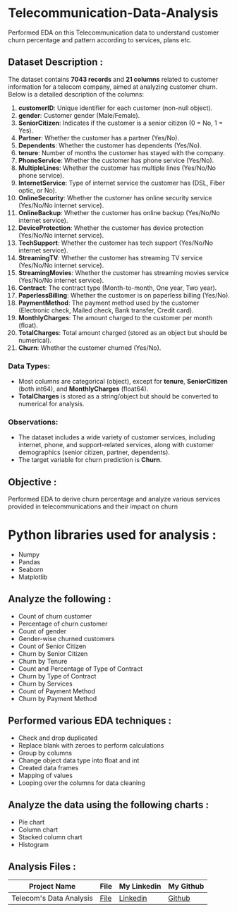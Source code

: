 # Telecommunication-Data-Analysis
Performed EDA on this Telecommunication data to understand customer churn percentage and pattern according to services, plans etc.

## Dataset Description :


The dataset contains **7043 records** and **21 columns** related to customer information for a telecom company, aimed at analyzing customer churn. Below is a detailed description of the columns:

1. **customerID**: Unique identifier for each customer (non-null object).
2. **gender**: Customer gender (Male/Female).
3. **SeniorCitizen**: Indicates if the customer is a senior citizen (0 = No, 1 = Yes).
4. **Partner**: Whether the customer has a partner (Yes/No).
5. **Dependents**: Whether the customer has dependents (Yes/No).
6. **tenure**: Number of months the customer has stayed with the company.
7. **PhoneService**: Whether the customer has phone service (Yes/No).
8. **MultipleLines**: Whether the customer has multiple lines (Yes/No/No phone service).
9. **InternetService**: Type of internet service the customer has (DSL, Fiber optic, or No).
10. **OnlineSecurity**: Whether the customer has online security service (Yes/No/No internet service).
11. **OnlineBackup**: Whether the customer has online backup (Yes/No/No internet service).
12. **DeviceProtection**: Whether the customer has device protection (Yes/No/No internet service).
13. **TechSupport**: Whether the customer has tech support (Yes/No/No internet service).
14. **StreamingTV**: Whether the customer has streaming TV service (Yes/No/No internet service).
15. **StreamingMovies**: Whether the customer has streaming movies service (Yes/No/No internet service).
16. **Contract**: The contract type (Month-to-month, One year, Two year).
17. **PaperlessBilling**: Whether the customer is on paperless billing (Yes/No).
18. **PaymentMethod**: The payment method used by the customer (Electronic check, Mailed check, Bank transfer, Credit card).
19. **MonthlyCharges**: The amount charged to the customer per month (float).
20. **TotalCharges**: Total amount charged (stored as an object but should be numerical).
21. **Churn**: Whether the customer churned (Yes/No).

### Data Types:
- Most columns are categorical (object), except for **tenure**, **SeniorCitizen** (both int64), and **MonthlyCharges** (float64).
- **TotalCharges** is stored as a string/object but should be converted to numerical for analysis.

### Observations:
- The dataset includes a wide variety of customer services, including internet, phone, and support-related services, along with customer demographics (senior citizen, partner, dependents).
- The target variable for churn prediction is **Churn**.

## Objective :
Performed EDA to derive churn percentage and analyze various services provided in telecommunications and their impact on churn

# Python libraries used for analysis :
* Numpy
* Pandas
* Seaborn
* Matplotlib

## Analyze the following :
* Count of churn customer
* Percentage of churn customer
* Count of gender
* Gender-wise churned customers
* Count of Senior Citizen
* Churn by Senior Citizen
* Churn by Tenure
* Count and Percentage of Type of Contract
* Churn by Type of Contract
* Churn by Services
* Count of Payment Method
* Churn by Payment Method

## Performed various EDA techniques :
* Check and drop duplicated
* Replace blank with zeroes to perform calculations
* Group by columns
* Change object data type into float and int
* Created data frames
* Mapping of values
* Looping over the columns for data cleaning

## Analyze the data using the following charts :
* Pie chart
* Column chart
* Stacked column chart
* Histogram


## Analysis Files : 
| Project Name | File | My Linkedin | My Github |
|-|-|-|-|
|Telecom's Data Analysis| [File]() | [Linkedin](https://www.linkedin.com/in/shubhammeshram01/) | [Github](https://github.com/shubhammeshram01) |
